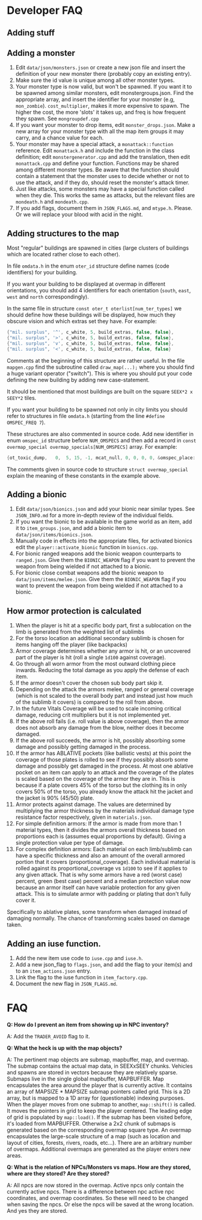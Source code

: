# Developer FAQ

## Adding stuff

## Adding a monster

1. Edit `data/json/monsters.json` or create a new json file and insert the definition of your new monster there (probably copy an existing entry).
2. Make sure the id value is unique among all other monster types.
3. Your monster type is now valid, but won't be spawned.  If you want it to be spawned among similar monsters, edit monstergroups.json.  Find the appropriate array, and insert the identifier for your monster (e.g, `mon_zombie`).  `cost_multiplier`, makes it more expensive to spawn. The higher the cost, the more 'slots' it takes up, and freq is how frequent they spawn.  See `mongroupdef.cpp`
4. If you want your monster to drop items, edit `monster_drops.json`.  Make a new array for your monster type with all the map item groups it may carry, and a chance value for each.
5. Your monster may have a special attack, a `monattack::function` reference.  Edit `monattack.h` and include the function in the class definition; edit `monstergenerator.cpp` and add the translation, then edit `monattack.cpp` and define your function.  Functions may be shared among different monster types.  Be aware that the function should contain a statement that the monster uses to decide whether or not to use the attack, and if they do, should reset the monster's attack timer.
6. Just like attacks, some monsters may have a special function called when they die.  This works the same as attacks, but the relevant files are `mondeath.h` and `mondeath.cpp`.
7. If you add flags, document them in `JSON_FLAGS.md`, and `mtype.h`. Please. Or we will replace your blood with acid in the night.

## Adding structures to the map

Most "regular" buildings are spawned in cities (large clusters of buildings which are located rather close to each other).

In file `omdata.h` in the enum `oter_id` structure define names (code identifiers) for your building.

If you want your building to be displayed at overmap in different orientations, you should add 4 identifiers for each orientation (`south`, `east`, `west` and `north` correspondingly).

In the same file in structure `const oter_t oterlist[num_ter_types]` we should define how these buildings will be displayed, how much they obscure vision and which extras set they have. For example:

```C++
{"mil. surplus", '^', c_white, 5, build_extras, false, false},
{"mil. surplus", '>', c_white, 5, build_extras, false, false},
{"mil. surplus", 'v', c_white, 5, build_extras, false, false},
{"mil. surplus", '<', c_white, 5, build_extras, false, false}
```

Comments at the beginning of this structure are rather useful. In the file `mapgen.cpp` find the subroutine called `draw_map(...);` where you should find a huge variant operator ("switch"). This is where you should put your code defining the new building by adding new case-statement.

It should be mentioned that most buildings are built on the square `SEEX*2 x SEEY*2` tiles.

If you want your building to be spawned not only in city limits you should refer to structures in file `omdata.h` (starting from the line `#define OMSPEC_FREQ 7`).

These structures are also commented in source code. Add new identifier in enum `omspec_id` structure before `NUM_OMSPECS` and then add a record in `const overmap_special overmap_specials[NUM_OMSPECS]` array. For example:

```C++
{ot_toxic_dump,   0,  5, 15, -1, mcat_null, 0, 0, 0, 0, &omspec_place::wilderness,0}
```

The comments given in source code to structure `struct overmap_special` explain the meaning of these constants in the example above.

## Adding a bionic

1. Edit `data/json/bionics.json` and add your bionic near similar types. See `JSON_INFO.md` for a more in-depth review of the individual fields.
2. If you want the bionic to be available in the game world as an item, add it to `item_groups.json`, and add a bionic item to `data/json/items/bionics.json`.
3. Manually code in effects into the appropriate files, for activated bionics edit the `player::activate_bionic` function in `bionics.cpp`.
4. For bionic ranged weapons add the bionic weapon counterparts to `ranged.json`. Give them the `BIONIC_WEAPON` flag if you want to prevent the weapon from being wielded if not attached to a bionic.
5. For bionic close combat weapons add the bionic weapon to `data/json/items/melee.json`. Give them the `BIONIC_WEAPON` flag if you want to prevent the weapon from being wielded if not attached to a bionic.

## How armor protection is calculated

1. When the player is hit at a specific body part, first a sublocation on the limb is generated from the weighted list of sublimbs
2. For the torso location an additional secondary sublimb is chosen for items hanging off the player (like backpacks)
3. Armor coverage determines whether any armor is hit, or an uncovered part of the player is hit (roll a single `1d100` against coverage).
4. Go through all worn armor from the most outward clothing piece inwards. Reducing the total damage as you apply the defense of each item.
5. If the armor doesn't cover the chosen sub body part skip it.
6. Depending on the attack the armors melee, ranged or general coverage (which is not scaled to the overall body part and instead just how much of the sublimb it covers) is compared to the roll from above.
7. In the future Vitals Coverage will be used to scale incoming critical damage, reducing crit multipliers but it is not implemented yet.
8. If the above roll fails (i.e. roll value is above coverage), then the armor does not absorb any damage from the blow, neither does it become damaged.
9. If the above roll succeeds, the armor is hit, possibly absorbing some damage and possibly getting damaged in the process.
10. If the armor has ABLATIVE pockets (like ballistic vests) at this point the coverage of those plates is rolled to see if they possibly absorb some damage and possibly get damaged in the process. At most one ablative pocket on an item can apply to an attack and the coverage of the plates is scaled based on the coverage of the armor they are in. This is because if a plate covers 45% of the torso but the clothing its in only covers 50% of the torso, you already know the attack hit the jacket and the jacket is 90% (45/50) plate.
11. Armor protects against damage.  The values are determined by multiplying the armor thickness by the materials individual damage type resistance factor respectively, given in `materials.json`.
12. For simple definition armors: If the armor is made from more than 1 material types, then it divides the armors overall thickness based on proportions each is (assumes equal proportions by default). Giving a single protection value per type of damage.
13. For complex definition armors: Each material on each limb/sublimb can have a specific thickness and also an amount of the overall armored portion that it covers (proportional_coverage). Each individual material is rolled against its proportional_coverage vs `1d100` to see if it applies to any given attack. That is why some armors have a red (worst case) percent, green (best case) percent and a median protection value now because an armor itself can have variable protection for any given attack. This is to simulate armor with padding or plating that don't fully cover it.

Specifically to ablative plates, some transform when damaged instead of damaging normally. The chance of transforming scales based on damage taken.

## Adding an iuse function.

1. Add the new item use code to `iuse.cpp` and `iuse.h`.
2. Add a new json_flag to `flags.json`, and add the flag to your item(s) and to an `item_actions.json` entry. 
3. Link the flag to the iuse function in `item_factory.cpp`.
4. Document the new flag in `JSON_FLAGS.md`.


# FAQ

**Q: How do I prevent an item from showing up in NPC inventory?**

A: Add the `TRADER_AVOID` flag to it.

**Q: What the heck is up with the map objects?**

A: The pertinent map objects are submap, mapbuffer, map, and overmap.  The submap contains the actual map data, in SEEXxSEEY chunks.  Vehicles and spawns are stored in vectors because they are relatively sparse.  Submaps live in the single global mapbuffer, MAPBUFFER. Map encapsulates the area around the player that is currently active.  It contains an array of MAPSIZE * MAPSIZE submap pointers called grid.  This is a 2D array, but is mapped to a 1D array for (questionable) indexing purposes.  When the player moves from one submap to another, `map::shift()` is called.  It moves the pointers in grid to keep the player centered.  The leading edge of grid is populated by `map::load()`.  If the submap has been visited before, it's loaded from MAPBUFFER.  Otherwise a 2x2 chunk of submaps is generated based on the corresponding overmap square type.  An overmap encapsulates the large-scale structure of a map (such as location and layout of cities, forests, rivers, roads, etc...).  There are an arbitrary number of overmaps.  Additional overmaps are generated as the player enters new areas.

**Q: What is the relation of NPCs/Monsters vs maps. How are they stored, where are they stored? Are they stored?**

A: All npcs are now stored in the overmap. Active npcs only contain the currently active npcs. There is a difference between npc active npc coordinates, and overmap coordinates. So these will need to be changed when saving the npcs. Or else the npcs will be saved at the wrong location. And yes they are stored.
